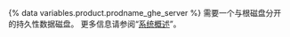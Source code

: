 {% data variables.product.prodname_ghe_server %} 需要一个与根磁盘分开的持久性数据磁盘。 更多信息请参阅“[系统概述](/enterprise/admin/guides/installation/system-overview)”。
